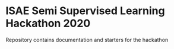 # ISAE Semi Supervised Learning Hackathon 2020

Repository contains documentation and starters for the hackathon

